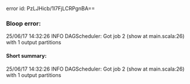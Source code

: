 error id: PzLJHicb/1l7FjLCRPgnBA==
### Bloop error:

25/06/17 14:32:26 INFO DAGScheduler: Got job 2 (show at main.scala:26) with 1 output partitions
#### Short summary: 

25/06/17 14:32:26 INFO DAGScheduler: Got job 2 (show at main.scala:26) with 1 output partitions